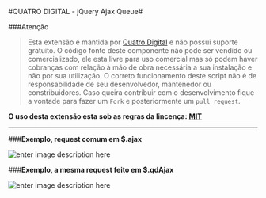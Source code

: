 #QUATRO DIGITAL - jQuery Ajax Queue#

###Atenção
> Esta extensão é mantida por [Quatro Digital](http://www.quatrodigital.com.br) e não possui suporte gratuito.
> O código fonte deste componente não pode ser vendido ou comercializado, ele esta livre para uso comercial mas só podem haver cobranças com relação à mão de obra necessária a sua instalação e não por sua utilização.
> O correto funcionamento deste script não é de responsabilidade de seu desenvolvedor, mantenedor ou constribuidores.
> Caso queira contribuir com o desenvolvimento fique a vontade para fazer um `Fork` e posteriormente um `pull request`.

**O uso desta extensão esta sob as regras da lincença: [MIT](http://pt.wikipedia.org/wiki/Licen%C3%A7a_MIT)**

----------

###**Exemplo, request comum em $.ajax**


![enter image description here](https://cdn.rawgit.com/QuatroDigital/Quatro-Digital---jQuery-Ajax-Queue/8b9ff8f0/img/exemplo-ajax-1.png)


###**Exemplo, a mesma request feito em $.qdAjax**

![enter image description here](https://cdn.rawgit.com/QuatroDigital/Quatro-Digital---jQuery-Ajax-Queue/8b9ff8f0/img/exemplo-ajax-2.png)
